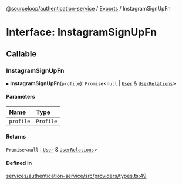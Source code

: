 [@sourceloop/authentication-service](../README.md) / [Exports](../modules.md) / InstagramSignUpFn

# Interface: InstagramSignUpFn

## Callable

### InstagramSignUpFn

▸ **InstagramSignUpFn**(`profile`): `Promise`<``null`` \| [`User`](../classes/User.md) & [`UserRelations`](UserRelations.md)\>

#### Parameters

| Name | Type |
| :------ | :------ |
| `profile` | `Profile` |

#### Returns

`Promise`<``null`` \| [`User`](../classes/User.md) & [`UserRelations`](UserRelations.md)\>

#### Defined in

[services/authentication-service/src/providers/types.ts:49](https://github.com/codeweb05/repo1/blob/a4cf318/services/authentication-service/src/providers/types.ts#L49)
